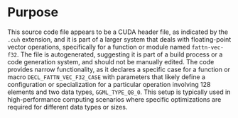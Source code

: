 # Purpose
This source code file appears to be a CUDA header file, as indicated by the `.cuh` extension, and it is part of a larger system that deals with floating-point vector operations, specifically for a function or module named `fattn-vec-f32`. The file is autogenerated, suggesting it is part of a build process or a code generation system, and should not be manually edited. The code provides narrow functionality, as it declares a specific case for a function or macro `DECL_FATTN_VEC_F32_CASE` with parameters that likely define a configuration or specialization for a particular operation involving 128 elements and two data types, `GGML_TYPE_Q8_0`. This setup is typically used in high-performance computing scenarios where specific optimizations are required for different data types or sizes.
